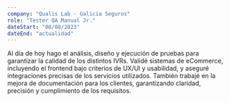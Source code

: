 ```yaml
---
company: "Qualis Lab - Galicia Seguros"
role: "Tester QA Manual Jr."
dateStart: "08/08/2023"
dateEnd: "actualidad"
---
```


Al día de hoy hago el análisis, diseño y ejecución de pruebas para garantizar la calidad de los distintos IVRs. Validé sistemas de eCommerce, incluyendo el frontend bajo criterios de UX/UI y usabilidad, y aseguré integraciones precisas de los servicios utilizados. También trabajé en la mejora de documentación para los clientes, garantizando claridad, precisión y cumplimiento de los requisitos.